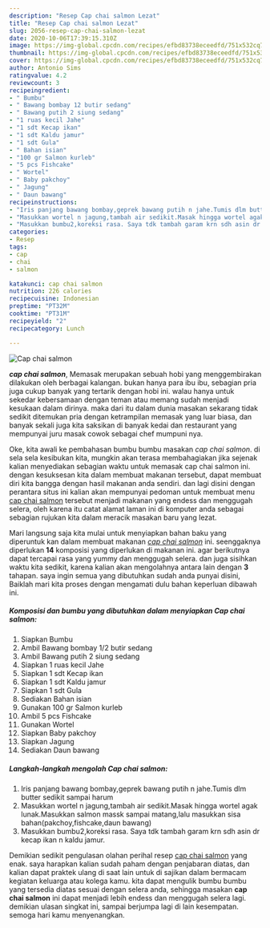 ```yaml
---
description: "Resep Cap chai salmon Lezat"
title: "Resep Cap chai salmon Lezat"
slug: 2056-resep-cap-chai-salmon-lezat
date: 2020-10-06T17:39:15.310Z
image: https://img-global.cpcdn.com/recipes/efbd83738eceedfd/751x532cq70/cap-chai-salmon-foto-resep-utama.jpg
thumbnail: https://img-global.cpcdn.com/recipes/efbd83738eceedfd/751x532cq70/cap-chai-salmon-foto-resep-utama.jpg
cover: https://img-global.cpcdn.com/recipes/efbd83738eceedfd/751x532cq70/cap-chai-salmon-foto-resep-utama.jpg
author: Antonio Sims
ratingvalue: 4.2
reviewcount: 3
recipeingredient:
- " Bumbu"
- " Bawang bombay 12 butir sedang"
- " Bawang putih 2 siung sedang"
- "1 ruas kecil Jahe"
- "1 sdt Kecap ikan"
- "1 sdt Kaldu jamur"
- "1 sdt Gula"
- " Bahan isian"
- "100 gr Salmon kurleb"
- "5 pcs Fishcake"
- " Wortel"
- " Baby pakchoy"
- " Jagung"
- " Daun bawang"
recipeinstructions:
- "Iris panjang bawang bombay,geprek bawang putih n jahe.Tumis dlm butter sedikit sampai harum"
- "Masukkan wortel n jagung,tambah air sedikit.Masak hingga wortel agak lunak.Masukkan salmon massk sampai matang,lalu masukkan sisa bahan(pakchoy,fishcake,daun bawang)"
- "Masukkan bumbu2,koreksi rasa. Saya tdk tambah garam krn sdh asin dr kecap ikan n kaldu jamur."
categories:
- Resep
tags:
- cap
- chai
- salmon

katakunci: cap chai salmon 
nutrition: 226 calories
recipecuisine: Indonesian
preptime: "PT32M"
cooktime: "PT31M"
recipeyield: "2"
recipecategory: Lunch

---
```



![Cap chai salmon](https://img-global.cpcdn.com/recipes/efbd83738eceedfd/751x532cq70/cap-chai-salmon-foto-resep-utama.jpg)

<b><i>cap chai salmon</i></b>, Memasak merupakan sebuah hobi yang menggembirakan dilakukan oleh berbagai kalangan. bukan hanya para ibu ibu, sebagian pria juga cukup banyak yang tertarik dengan hobi ini. walau hanya untuk sekedar kebersamaan dengan teman atau memang sudah menjadi kesukaan dalam dirinya. maka dari itu dalam dunia masakan sekarang tidak sedikit ditemukan pria dengan ketrampilan memasak yang luar biasa, dan banyak sekali juga kita saksikan di banyak kedai dan restaurant yang mempunyai juru masak cowok sebagai chef mumpuni nya.

Oke, kita awali ke pembahasan bumbu bumbu masakan <i>cap chai salmon</i>. di sela sela kesibukan kita, mungkin akan terasa membahagiakan jika sejenak kalian menyediakan sebagian waktu untuk memasak cap chai salmon ini. dengan kesuksesan kita dalam membuat makanan tersebut, dapat membuat diri kita bangga dengan hasil makanan anda sendiri. dan lagi disini dengan perantara situs ini kalian akan mempunyai pedoman untuk membuat menu <u>cap chai salmon</u> tersebut menjadi makanan yang endess dan menggugah selera, oleh karena itu catat alamat laman ini di komputer anda sebagai sebagian rujukan kita dalam meracik masakan baru yang lezat.




Mari langsung saja kita mulai untuk menyiapkan bahan baku yang diperuntuk kan dalam membuat makanan <u><i>cap chai salmon</i></u> ini. seenggaknya diperlukan <b>14</b> komposisi yang diperlukan di makanan ini. agar berikutnya dapat tercapai rasa yang yummy dan menggugah selera. dan juga sisihkan waktu kita sedikit, karena kalian akan mengolahnya antara lain dengan <b>3</b> tahapan. saya ingin semua yang dibutuhkan sudah anda punyai disini, Baiklah mari kita proses dengan mengamati dulu bahan keperluan dibawah ini.

<!--inarticleads1-->

##### Komposisi dan bumbu yang dibutuhkan dalam menyiapkan Cap chai salmon:

1. Siapkan  Bumbu
1. Ambil  Bawang bombay 1/2 butir sedang
1. Ambil  Bawang putih 2 siung sedang
1. Siapkan 1 ruas kecil Jahe
1. Siapkan 1 sdt Kecap ikan
1. Siapkan 1 sdt Kaldu jamur
1. Siapkan 1 sdt Gula
1. Sediakan  Bahan isian
1. Gunakan 100 gr Salmon kurleb
1. Ambil 5 pcs Fishcake
1. Gunakan  Wortel
1. Siapkan  Baby pakchoy
1. Siapkan  Jagung
1. Sediakan  Daun bawang




<!--inarticleads2-->

##### Langkah-langkah mengolah Cap chai salmon:

1. Iris panjang bawang bombay,geprek bawang putih n jahe.Tumis dlm butter sedikit sampai harum
1. Masukkan wortel n jagung,tambah air sedikit.Masak hingga wortel agak lunak.Masukkan salmon massk sampai matang,lalu masukkan sisa bahan(pakchoy,fishcake,daun bawang)
1. Masukkan bumbu2,koreksi rasa. Saya tdk tambah garam krn sdh asin dr kecap ikan n kaldu jamur.




Demikian sedikit pengulasan olahan perihal resep <u>cap chai salmon</u> yang enak. saya harapkan kalian sudah paham dengan penjabaran diatas, dan kalian dapat praktek ulang di saat lain untuk di sajikan dalam bermacam kegiatan keluarga atau kolega kamu. kita dapat mengulik bumbu bumbu yang tersedia diatas sesuai dengan selera anda, sehingga masakan <b>cap chai salmon</b> ini dapat menjadi lebih endess dan menggugah selera lagi. demikian ulasan singkat ini, sampai berjumpa lagi di lain kesempatan. semoga hari kamu menyenangkan.
